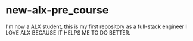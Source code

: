 # new-alx-pre_course
I'm now a ALX student, this is my first repository as a full-stack engineer 
I LOVE ALX BECAUSE IT HELPS ME TO DO BETTER.
